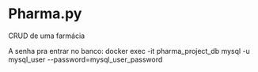 # Pharma.py
CRUD de uma farmácia

A senha pra entrar no banco: docker exec -it pharma_project_db mysql -u mysql_user --password=mysql_user_password